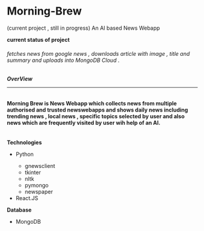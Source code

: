 # Morning-Brew
(current project , still in progress) An AI based News Webapp

<b> current status of project</b>
<h6> fetches news from google news , downloads article with image , title and summary and uploads into MongoDB Cloud . <h6>

<b>OverView</b>
<hr>
<h4>Morning Brew is News Webapp which collects news from multiple authorised and trusted newswebapps and shows daily news including trending news , local news , specific topics selected by user and also news which are frequently visited by user wih help of an AI. </h4>
<br>
<b>Technologies</b>
<ul>
  <li>Python</li>
  <ul>
    <li> gnewsclient </li>
    <li> tkinter </li>
    <li>nltk</li>
    <li>pymongo</li>
    <li>newspaper</li>
    
  </ul>
  <li>React.JS</li>
</ul>
<b>Database</b>
<ul>
  <li>MongoDB</li>
</ul>
